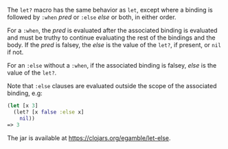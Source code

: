 The `let?` macro has the same behavior as `let`, except where a binding is followed by `:when` _pred_ or `:else` _else_ or both, in either order.

For a `:when`, the _pred_ is evaluated after the associated binding is evaluated
and must be truthy to continue evaluating the rest of the bindings and the body.
If the _pred_ is falsey, the _else_ is the value of the `let?`, if present, or `nil` if not.

For an `:else` without a `:when`, if the associated binding is falsey, _else_ is the value of the `let?`.

Note that `:else` clauses are evaluated outside the scope of the associated binding, e.g:

```clojure
(let [x 3]
  (let? [x false :else x]
    nil))
=> 3
```

The jar is available at https://clojars.org/egamble/let-else.

